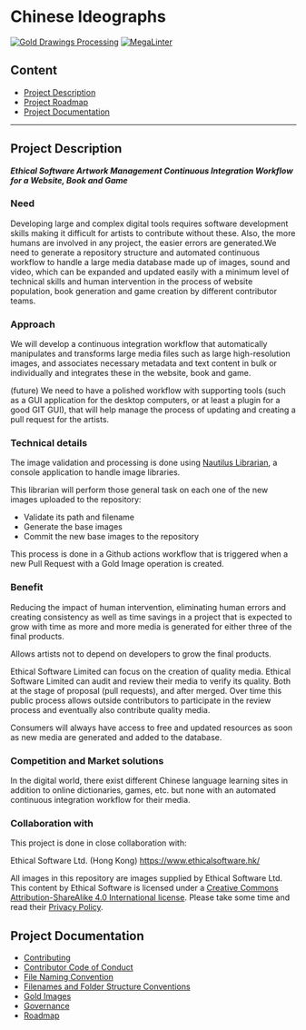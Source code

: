 # Chinese Ideographs

[![Gold Drawings Processing](https://github.com/Nautilus-Cyberneering/chinese-ideographs/actions/workflows/gold-drawings-processing.yml/badge.svg)](https://github.com/Nautilus-Cyberneering/chinese-ideographs/actions/workflows/gold-drawings-processing.yml) [![MegaLinter](https://github.com/Nautilus-Cyberneering/chinese-ideographs/actions/workflows/mega-linter.yml/badge.svg)](https://github.com/Nautilus-Cyberneering/chinese-ideographs/actions/workflows/mega-linter.yml)

## Content

- [Project Description](#project-description)
- [Project Roadmap](#project-roadmap)
- [Project Documentation](#project-documentation)

---

## Project Description

***Ethical Software Artwork Management Continuous Integration Workflow for a Website, Book and Game***

### Need

Developing large and complex digital tools requires software development skills making it difficult for artists to contribute without these. Also, the more humans are involved in any project, the easier errors are generated.We need to generate a repository structure and automated continuous workflow to handle a large media database made up of images, sound and video, which can be expanded and updated easily with a minimum level of technical skills and human intervention in the process of website population, book generation and game creation by different contributor teams.

### Approach

We will develop a continuous integration workflow that automatically manipulates and transforms large media files such as large high-resolution images, and associates necessary metadata and text content in bulk or individually and integrates these in the website, book and game.

(future) We need to have a polished workflow with supporting tools (such as a GUI application for the desktop computers, or at least a plugin for a good GIT GUI), that will help manage the process of updating and creating a pull request for the artists.

### Technical details

The image validation and processing is done using [Nautilus Librarian](https://github.com/Nautilus-Cyberneering/nautilus-librarian), a console application to handle image libraries.

This librarian will perform those general task on each one of the new images uploaded to the repository:

- Validate its path and filename
- Generate the base images
- Commit the new base images to the repository

This process is done in a Github actions workflow that is triggered when a new Pull Request with a Gold Image operation is created.

### Benefit

Reducing the impact of human intervention, eliminating human errors and creating consistency as well as time savings in a project that is expected to grow with time as more and more media is generated for either three of the final products.

Allows artists not to depend on developers to grow the final products.

Ethical Software Limited can focus on the creation of quality media.
Ethical Software Limited can audit and review their media to verify its quality. Both at the stage of proposal (pull requests), and after merged.
Over time this public process allows outside contributors to participate in the review process and eventually also contribute quality media.

Consumers will always have access to free and updated resources as soon as new media are generated and added to the database.

### Competition and Market solutions

In the digital world, there exist different Chinese language learning sites in addition to online dictionaries, games, etc. but none with an automated continuous integration workflow for their media.

### Collaboration with

This project is done in close collaboration with:

Ethical Software Ltd. (Hong Kong)
<https://www.ethicalsoftware.hk/>

All images in this repository are images supplied by Ethical Software Ltd.
This content by Ethical Software is licensed under a [Creative Commons Attribution-ShareAlike 4.0 International license](https://creativecommons.org/licenses/by-sa/4.0/). Please take some time and read their [Privacy Policy](https://www.ethicalsoftware.hk/?page_id=3).

## Project Documentation

- [Contributing](CONTRIBUTING.md)
- [Contributor Code of Conduct](documentation/Contributor_Code_of_Conduct.md)
- [File Naming Convention](documentation/File_Naming_Convention.md)
- [Filenames and Folder Structure Conventions](documentation/Filenames_and_Folder_Structure_Conventions.md)
- [Gold Images](documentation/Gold_Images.md)
- [Governance](documentation/Governance.md)
- [Roadmap](documentation/Roadmap.md)
